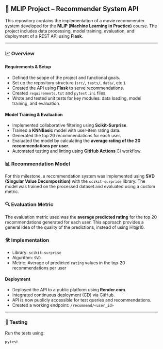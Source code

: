 ## 🚀 MLIP Project – Recommender System API

This repository contains the implementation of a movie recommender system developed for the **MLIP (Machine Learning in Practice)** course. The project includes data processing, model training, evaluation, and deployment of a REST API using **Flask**.

---

### 📈 Overview

#### Requirements & Setup
- Defined the scope of the project and functional goals.
- Set up the repository structure (`src/`, `tests/`, `data/`, etc.).
- Created the API using **Flask** to serve recommendations.
- Created `requirements.txt` and `pytest.ini` files.
- Wrote and tested unit tests for key modules: data loading, model training, and evaluation.

#### Model Training & Evaluation
- Implemented collaborative filtering using **Scikit-Surprise**.
- Trained a **KNNBasic** model with user-item rating data.
- Generated the top 20 recommendations for each user.
- Evaluated the model by calculating the **average rating of the 20 recommendations per user**.
- Automated testing and linting using **GitHub Actions** CI workflow.

### 📊 Recommendation Model

For this milestone, a recommendation system was implemented using **SVD (Singular Value Decomposition)** with the `scikit-surprise` library. The model was trained on the processed dataset and evaluated using a custom metric.

### 🔍 Evaluation Metric

The evaluation metric used was the **average predicted rating** for the top 20 recommendations generated for each user. This approach provides a general idea of the quality of the predictions, instead of using Hit@10.

### 🛠️ Implementation

- Library: `scikit-surprise`
- Algorithm: `SVD`
- Metric: Average of predicted `rating` values in the top-20 recommendations per user



#### Deployment
- Deployed the API to a public platform using **Render.com**.
- Integrated continuous deployment (CD) via GitHub.
- API is now publicly accessible for test queries and recommendations.
- Created a working endpoint: `/recommend/<user_id>`

---

### 🧪 Testing

Run the tests using:

```bash
pytest

